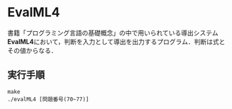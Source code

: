 # EvalML4

書籍「プログラミング言語の基礎概念」の中で用いられている導出システム**EvalML4**において，判断を入力として導出を出力するプログラム．判断は式とその値からなる．

## 実行手順

```
make
./evalML4 [問題番号(70~77)]
```